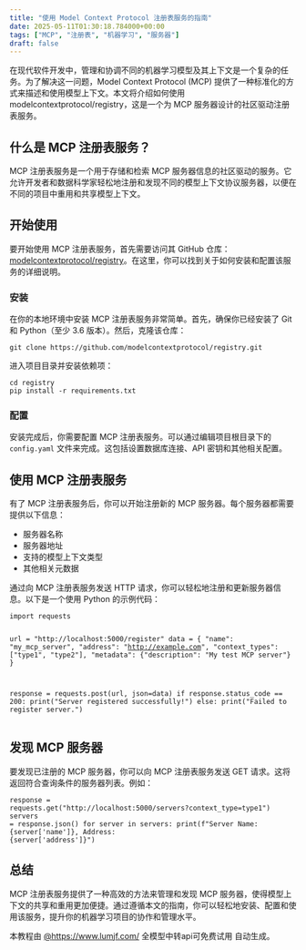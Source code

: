 ```yaml
---
title: "使用 Model Context Protocol 注册表服务的指南"
date: 2025-05-11T01:30:18.784000+00:00
tags: ["MCP", "注册表", "机器学习", "服务器"]
draft: false
---
```


<p>在现代软件开发中，管理和协调不同的机器学习模型及其上下文是一个复杂的任务。为了解决这一问题，Model Context Protocol (MCP) 提供了一种标准化的方式来描述和使用模型上下文。本文将介绍如何使用 modelcontextprotocol/registry，这是一个为 MCP 服务器设计的社区驱动注册表服务。</p><h2>什么是 MCP 注册表服务？</h2><p>MCP 注册表服务是一个用于存储和检索 MCP 服务器信息的社区驱动的服务。它允许开发者和数据科学家轻松地注册和发现不同的模型上下文协议服务器，以便在不同的项目中重用和共享模型上下文。</p><h2>开始使用</h2><p>要开始使用 MCP 注册表服务，首先需要访问其 GitHub 仓库：<a href="https://github.com/modelcontextprotocol/registry">modelcontextprotocol/registry</a>。在这里，你可以找到关于如何安装和配置该服务的详细说明。</p><h3>安装</h3><p>在你的本地环境中安装 MCP 注册表服务非常简单。首先，确保你已经安装了 Git 和 Python（至少 3.6 版本）。然后，克隆该仓库：</p><pre><code>git clone https://github.com/modelcontextprotocol/registry.git</code></pre><p>进入项目目录并安装依赖项：</p><pre><code>cd registry
pip install -r requirements.txt</code></pre><h3>配置</h3><p>安装完成后，你需要配置 MCP 注册表服务。可以通过编辑项目根目录下的 <code>config.yaml</code> 文件来完成。这包括设置数据库连接、API 密钥和其他相关配置。</p><h2>使用 MCP 注册表服务</h2><p>有了 MCP 注册表服务后，你可以开始注册新的 MCP 服务器。每个服务器都需要提供以下信息：</p><ul><li>服务器名称</li><li>服务器地址</li><li>支持的模型上下文类型</li><li>其他相关元数据</li></ul><p>通过向 MCP 注册表服务发送 HTTP 请求，你可以轻松地注册和更新服务器信息。以下是一个使用 Python 的示例代码：</p><pre><code>import requests

url = "http://localhost:5000/register"
data = {
    "name": "my_mcp_server",
    "address": "http://example.com",
    "context_types": ["type1", "type2"],
    "metadata": {"description": "My test MCP server"}
}

response = requests.post(url, json=data)
if response.status_code == 200:
    print("Server registered successfully!")
else:
    print("Failed to register server.")</code></pre><h2>发现 MCP 服务器</h2><p>要发现已注册的 MCP 服务器，你可以向 MCP 注册表服务发送 GET 请求。这将返回符合查询条件的服务器列表。例如：</p><pre><code>response = requests.get("http://localhost:5000/servers?context_type=type1")
servers = response.json()
for server in servers:
    print(f"Server Name: {server['name']}, Address: {server['address']}")</code></pre><h2>总结</h2><p>MCP 注册表服务提供了一种高效的方法来管理和发现 MCP 服务器，使得模型上下文的共享和重用更加便捷。通过遵循本文的指南，你可以轻松地安装、配置和使用该服务，提升你的机器学习项目的协作和管理水平。</p><p>本教程由 <a href="https://www.lumjf.com/" target="_blank">@https://www.lumjf.com/ 全模型中转api可免费试用</a> 自动生成。</p>